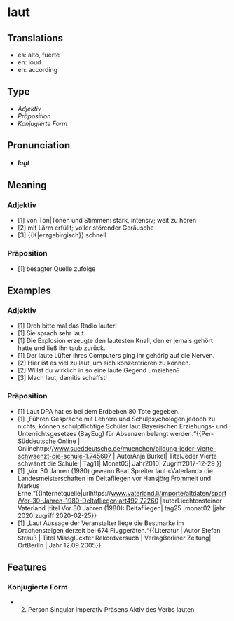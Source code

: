 # laut
## Translations
- es: alto, fuerte
- en: loud
- en: according
## Type
- _Adjektiv_
- _Präposition_
- _Konjugierte Form_
## Pronunciation
- **_laʊ̯t_**
## Meaning
### Adjektiv
- [1] von Ton|Tönen und Stimmen: stark, intensiv; weit zu hören
- [2] mit Lärm erfüllt; voller störender Geräusche
- [3] {{K|erzgebirgisch}} schnell
### Präposition
- [1] besagter Quelle zufolge
## Examples
### Adjektiv
- [1] Dreh bitte mal das Radio lauter!
- [1] Sie sprach sehr laut.
- [1] Die Explosion erzeugte den lautesten Knall, den er jemals gehört hatte und ließ ihn taub zurück.
- [1] Der laute Lüfter ihres Computers ging ihr gehörig auf die Nerven.
- [2] Hier ist es viel zu laut, um sich konzentrieren zu können.
- [2] Willst du wirklich in so eine laute Gegend umziehen?
- [3] Mach laut, damitis schaffst!
### Präposition
- [1] Laut DPA hat es bei dem Erdbeben 80 Tote gegeben.
- [1] „Führen Gespräche mit Lehrern und Schulpsychologen jedoch zu nichts, können schulpflichtige Schüler laut Bayerischen Erziehungs- und Unterrichtsgesetzes (BayEug) für Absenzen belangt werden.“<ref>{{Per-Süddeutsche Online | Onlinehttp://www.sueddeutsche.de/muenchen/bildung-jeder-vierte-schwaenzt-die-schule-1.745607 | AutorAnja Burkel| TitelJeder Vierte schwänzt die Schule  | Tag11| Monat05| Jahr2010| Zugriff2017-12-29 }}</ref>
- [1] „Vor 30 Jahren (1980) gewann Beat Spreiter laut «Vaterland» die Landesmeisterschaften im Deltafliegen vor Hansjörg Frommelt und Markus Erne.“<ref>{{Internetquelle|urlhttps://www.vaterland.li/importe/altdaten/sport/Vor-30-Jahren-1980-Deltafliegen;art492,72260 |autorLiechtensteiner Vaterland |titel Vor 30 Jahren (1980): Deltafliegen| tag25 |monat02 |jahr 2020|zugriff 2020-02-25}}</ref>
- [1] „Laut Aussage der Veranstalter liege die Bestmarke im Drachensteigen derzeit bei 674 Fluggeräten.“<ref>{{Literatur | Autor Stefan Strauß | Titel Missglückter Rekordversuch | VerlagBerliner Zeitung| OrtBerlin | Jahr 12.09.2005}}</ref>
## Features
### Konjugierte Form
- 2. Person Singular Imperativ Präsens Aktiv des Verbs lauten
